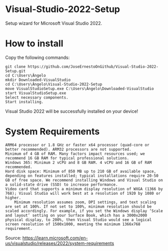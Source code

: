 # Visual-Studio-2022-Setup
Setup wizard for Microsoft Visual Studio 2022.
# How to install
Copy the following commands:
```
git clone https://github.com/JoseErnestoOnGithub/Visual-Studio-2022-Setup.git
cd C:\Users\Ângelo
mkdir Downloaded-VisualStudio
cd C:\Users\Ângelo\Visual-Studio-2022-Setup
move VisualStudioSetup.exe C:\Users\Ângelo\Downloaded-VisualStudio
start VisualStudioSetup.exe
Select necessary components.
Start installing.
```
Visual Studio 2022 will be successfully installed on your device!
# System Requirements

    ARM64 processor or 1.8 GHz or faster x64 processor (quad-core or better recommended). ARM32 processors are not supported.
    Minimum of 4 GB of RAM. Many factors impact resources used; we recommend 16 GB RAM for typical professional solutions.
    Windows 365: Minimum 2 vCPU and 8 GB RAM. 4 vCPU and 16 GB of RAM recommended.
    Hard disk space: Minimum of 850 MB up to 210 GB of available space, depending on features installed; typical installations require 20-50 GB of free space. We recommend installing Windows and Visual Studio on a solid-state drive (SSD) to increase performance.
    Video card that supports a minimum display resolution of WXGA (1366 by 768); Visual Studio will work best at a resolution of 1920 by 1080 or higher.
        Minimum resolution assumes zoom, DPI settings, and text scaling are set at 100%. If not set to 100%, minimum resolution should be scaled accordingly. For example, if you set the Windows display ‘Scale and layout’ setting on your Surface Book, which has a 3000x2000 physical display, to 200%, then Visual Studio would see a logical screen resolution of 1500x1000, meeting the minimum 1366x768 requirement.
        

Source: https://learn.microsoft.com/en-us/visualstudio/releases/2022/system-requirements


